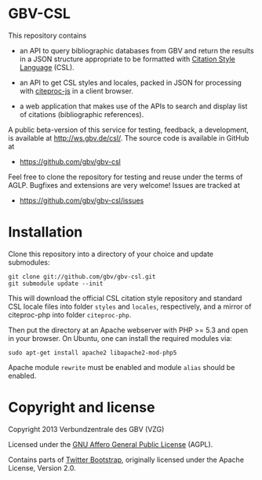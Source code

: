 # GBV-CSL

This repository contains 

* an API to query bibliographic databases from GBV and return the results in a
  JSON structure appropriate to be formatted with [Citation Style Language](
  http://citationstyles.org/) (CSL).

* an API to get CSL styles and locales, packed in JSON for processing with
  [citeproc-js](http://gsl-nagoya-u.net/http/pub/citeproc-doc.html) in a 
  client browser.

* a web application that makes use of the APIs to search and display list of
  citations (bibliographic references).

A public beta-version of this service for testing, feedback, a development, is
available at <http://ws.gbv.de/csl/>. The source code is available in GitHub at

* https://github.com/gbv/gbv-csl

Feel free to clone the repository for testing and reuse under the terms of
AGLP. Bugfixes and extensions are very welcome! Issues are tracked at

* https://github.com/gbv/gbv-csl/issues


# Installation

Clone this repository into a directory of your choice and update submodules:

    git clone git://github.com/gbv/gbv-csl.git
    git submodule update --init

This will download the official CSL citation style repository and standard CSL
locale files into folder `styles` and `locales`, respectively, and a mirror of
citeproc-php into folder `citeproc-php`.

Then put the directory at an Apache webserver with PHP >= 5.3 and open in your
browser. On Ubuntu, one can install the required modules via:

    sudo apt-get install apache2 libapache2-mod-php5

Apache module `rewrite` must be enabled and module `alias` should be enabled.


# Copyright and license

Copyright 2013 Verbundzentrale des GBV (VZG)

Licensed under the [GNU Affero General Public
License](http://www.gnu.org/licenses/agpl-3.0.html) (AGPL).

Contains parts of [Twitter Bootstrap](http://twitter.github.com/bootstrap/),
originally licensed under the Apache License, Version 2.0.

